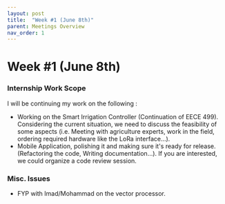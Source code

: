 ```yaml
---
layout: post
title:  "Week #1 (June 8th)"
parent: Meetings Overview
nav_order: 1
---
```


# Week #1 (June 8th)

### Internship Work Scope

I will be continuing my work on the following :

- Working on the Smart Irrigation Controller (Continuation of EECE 499). Considering the current situation, we need to discuss the feasibility of some aspects (i.e. Meeting with agriculture experts, work in the field, ordering required hardware like the LoRa interface...). 
- Mobile Application, polishing it and making sure it's ready for release. (Refactoring the code, Writing documentation...). If you are interested, we could organize a code review session.

### Misc. Issues

- FYP with Imad/Mohammad on the vector processor.
